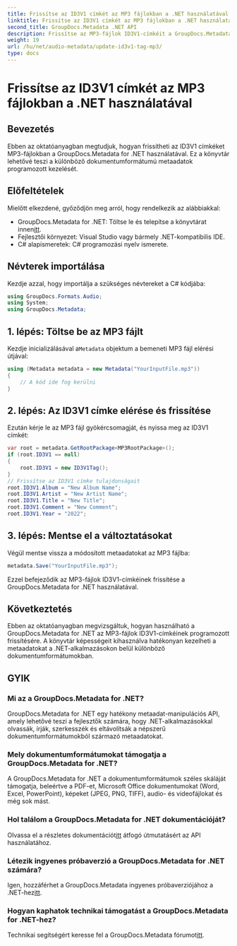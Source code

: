 ```yaml
---
title: Frissítse az ID3V1 címkét az MP3 fájlokban a .NET használatával
linktitle: Frissítse az ID3V1 címkét az MP3 fájlokban a .NET használatával
second_title: GroupDocs.Metadata .NET API
description: Frissítse az MP3-fájlok ID3V1-címkéit a GroupDocs.Metadata for .NET segítségével. Kövesse ezt az oktatóanyagot a metaadatok egyszerű kezeléséhez .NET-alkalmazásaiban.
weight: 19
url: /hu/net/audio-metadata/update-id3v1-tag-mp3/
type: docs
---
```

# Frissítse az ID3V1 címkét az MP3 fájlokban a .NET használatával

## Bevezetés
Ebben az oktatóanyagban megtudjuk, hogyan frissítheti az ID3V1 címkéket MP3-fájlokban a GroupDocs.Metadata for .NET használatával. Ez a könyvtár lehetővé teszi a különböző dokumentumformátumú metaadatok programozott kezelését.
## Előfeltételek
Mielőtt elkezdené, győződjön meg arról, hogy rendelkezik az alábbiakkal:
- GroupDocs.Metadata for .NET: Töltse le és telepítse a könyvtárat innen[itt](https://releases.groupdocs.com/metadata/net/).
- Fejlesztői környezet: Visual Studio vagy bármely .NET-kompatibilis IDE.
- C# alapismeretek: C# programozási nyelv ismerete.

## Névterek importálása
Kezdje azzal, hogy importálja a szükséges névtereket a C# kódjába:
```csharp
using GroupDocs.Formats.Audio;
using System;
using GroupDocs.Metadata;
```
## 1. lépés: Töltse be az MP3 fájlt
 Kezdje inicializálásával a`Metadata` objektum a bemeneti MP3 fájl elérési útjával:
```csharp
using (Metadata metadata = new Metadata("YourInputFile.mp3"))
{
    // A kód ide fog kerülni
}
```
## 2. lépés: Az ID3V1 címke elérése és frissítése
Ezután kérje le az MP3 fájl gyökércsomagját, és nyissa meg az ID3V1 címkét:
```csharp
var root = metadata.GetRootPackage<MP3RootPackage>();
if (root.ID3V1 == null)
{
    root.ID3V1 = new ID3V1Tag();
}
// Frissítse az ID3V1 címke tulajdonságait
root.ID3V1.Album = "New Album Name";
root.ID3V1.Artist = "New Artist Name";
root.ID3V1.Title = "New Title";
root.ID3V1.Comment = "New Comment";
root.ID3V1.Year = "2022";
```
## 3. lépés: Mentse el a változtatásokat
Végül mentse vissza a módosított metaadatokat az MP3 fájlba:
```csharp
metadata.Save("YourInputFile.mp3");
```
Ezzel befejeződik az MP3-fájlok ID3V1-címkéinek frissítése a GroupDocs.Metadata for .NET használatával.

## Következtetés
Ebben az oktatóanyagban megvizsgáltuk, hogyan használható a GroupDocs.Metadata for .NET az MP3-fájlok ID3V1-címkéinek programozott frissítésére. A könyvtár képességeit kihasználva hatékonyan kezelheti a metaadatokat a .NET-alkalmazásokon belül különböző dokumentumformátumokban.

## GYIK
### Mi az a GroupDocs.Metadata for .NET?
GroupDocs.Metadata for .NET egy hatékony metaadat-manipulációs API, amely lehetővé teszi a fejlesztők számára, hogy .NET-alkalmazásokkal olvassák, írják, szerkesszék és eltávolítsák a népszerű dokumentumformátumokból származó metaadatokat.
### Mely dokumentumformátumokat támogatja a GroupDocs.Metadata for .NET?
A GroupDocs.Metadata for .NET a dokumentumformátumok széles skáláját támogatja, beleértve a PDF-et, Microsoft Office dokumentumokat (Word, Excel, PowerPoint), képeket (JPEG, PNG, TIFF), audio- és videofájlokat és még sok mást.
### Hol találom a GroupDocs.Metadata for .NET dokumentációját?
 Olvassa el a részletes dokumentációt[itt](https://tutorials.groupdocs.com/metadata/net/) átfogó útmutatásért az API használatához.
### Létezik ingyenes próbaverzió a GroupDocs.Metadata for .NET számára?
 Igen, hozzáférhet a GroupDocs.Metadata ingyenes próbaverziójához a .NET-hez[itt](https://releases.groupdocs.com/).
### Hogyan kaphatok technikai támogatást a GroupDocs.Metadata for .NET-hez?
 Technikai segítségért keresse fel a GroupDocs.Metadata fórumot[itt](https://forum.groupdocs.com/c/metadata/14).